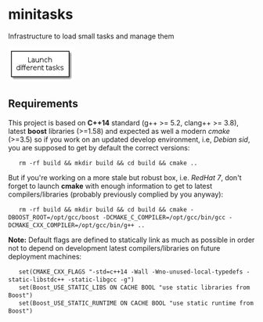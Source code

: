 # minitasks

Infrastructure to load small tasks and manage them 

![Summary](images/summary.png)
<!-- java -jar /opt/plantuml/plantuml.jar README.md -o images -->
<!--
@startuml summary.png
top to bottom direction
skinparam packageStyle rect
rectangle "Launch\ndifferent tasks" {
}
@enduml
-->

## Requirements

This project is based on **C++14** standard (g++ >= 5.2, clang++ >= 3.8), latest **boost** libraries (>=1.58) and expected as well a modern *cmake* (>=3.5) so if you work on an updated develop environment, i.e, *Debian sid*, you are supposed to get by default the correct versions:

       rm -rf build && mkdir build && cd build && cmake ..
       
But if you're working on a more stale but robust box, i.e. *RedHat 7*, don't forget to launch **cmake** with enough information to get to latest compilers/libraries (probably previously complied by you anyway):

       rm -rf build && mkdir build && cd build && cmake -DBOOST_ROOT=/opt/gcc/boost -DCMAKE_C_COMPILER=/opt/gcc/bin/gcc -DCMAKE_CXX_COMPILER=/opt/gcc/bin/g++ ..
       
**Note:** Default flags are defined to statically link as much as possible in order not to depend on development latest compilers/libraries on future deployment machines:

       set(CMAKE_CXX_FLAGS "-std=c++14 -Wall -Wno-unused-local-typedefs -static-libstdc++ -static-libgcc -g")
       set(Boost_USE_STATIC_LIBS ON CACHE BOOL "use static libraries from Boost")
       set(Boost_USE_STATIC_RUNTIME ON CACHE BOOL "use static runtime from Boost")       
